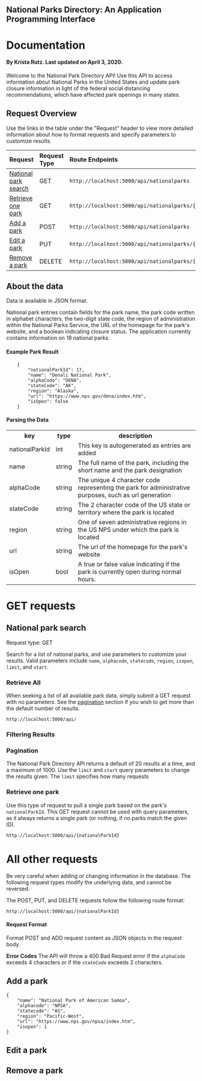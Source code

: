 ## National Parks Directory: An Application Programming Interface

# Documentation

#### By Krista Rutz. Last updated on April 3, 2020.

Welcome to the National Park Directory API! Use this API to access information about National Parks in the United States and update park closure information in light of the federal social distancing recommendations, which have affected park openings in many states.

## Request Overview

Use the links in the table under the "Request" header to view more detailed information about how to format requests and specify parameters to customize results.

| Request                                       | Request Type | Route Endpoints                                            |
| :-------------------------------------------- | :----------- | :--------------------------------------------------------- |
| [National park search](#national-park-search) | GET          | `http://localhost:5000/api/nationalparks`                  |
| [Retrieve one park](#Retrieve-one-park)       | GET          | `http://localhost:5000/api/nationalparks/{NationalParkId}` |
| [Add a park](#add-a-park)                     | POST         | `http://localhost:5000/api/nationalparks`                  |
| [Edit a park](#edit-a-park)                   | PUT          | `http://localhost:5000/api/nationalparks/{NationalParkId}` |
| [Remove a park](#remove-a-park)               | DELETE       | `http://localhost:5000/api/nationalparks/{NationalParkId}` |

## About the data

Data is available in JSON format.

National park entries contain fields for the park name, the park code written in alphabet characters, the two-digit state code, the region of administration within the National Parks Service, the URL of the homepage for the park's website, and a boolean indicating closure status. The application currently contains information on 18 national parks.

#### Example Park Result

```
    {
        "nationalParkId": 17,
        "name": "Denali National Park",
        "alphaCode": "DENA",
        "stateCode": "AK",
        "region": "Alaska",
        "url": "https://www.nps.gov/dena/index.htm",
        "isOpen": false
    }
```

#### Parsing the Data

<table>
  <th>key</th>
  <th>type</th>
  <th>description</th>
  <tr>
    <td>nationalParkId</td>
    <td>int</td>
    <td>This key is autogenerated as entries are added</td>
  </tr>
  <tr>
    <td>name</td>
    <td>string</td>
    <td>The full name of the park, including the short name and the park designation</td>
  </tr>
  <tr>
    <td>alphaCode</td>
    <td>string</td>
    <td>The unique 4 character code representing the park for administrative purposes, such as url generation</td>
  </tr>
  <tr>
    <td>stateCode</td>
    <td>string</td>
    <td>The 2 character code of the US state or territory where the park is located</td>
  </tr>
  <tr>
    <td>region</td>
    <td>string</td>
    <td>One of seven administrative regions in the US NPS under which the park is located</td>
  </tr>
  <tr>
    <td>url</td>
    <td>string</td>
    <td>The url of the homepage for the park's website</td>
  </tr>
  <tr>
    <td>isOpen</td>
    <td>bool</td>
    <td>A true or false value indicating if the park is currently open during normal hours.</td>
  </tr>
</table>

# GET requests

## National park search

Request type: GET

Search for a list of national parks, and use parameters to customize your results. Valid parameters include `name`, `alphacode`, `statecode`, `region`, `isopen`, `limit`, and `start`.

### Retrieve All

When seeking a list of all available park data, simply submit a GET request with no parameters. See the [pagination](#pagination) section if you wish to get more than the default number of results.

```
http://localhost:5000/api/
```

### Filtering Results

### Pagination

The National Park Directory API returns a default of 20 results at a time, and a maximum of 1000. Use the `limit` and `start` query parameters to change the results given. The `limit` specifies how many requests

### Retrieve one park

Use this type of request to pull a single park based on the park's `nationalParkId`. This GET request cannot be used with query parameters, as it always returns a single park (or nothing, if no parks match the given ID).

```
http://localhost:5000/api/{nationalParkId}
```

# All other requests

Be very careful when adding or changing information in the database. The following request types modify the underlying data, and cannot be reversed.

The POST, PUT, and DELETE requests follow the following route format:

```
http://localhost:5000/api/{nationalParkId}
```

#### Request Format

Format POST and ADD request content as JSON objects in the request body.

**Error Codes** The API will throw a 400 Bad Request error if the `alphaCode` exceeds 4 characters or if the `stateCode` exceeds 2 characters.

## Add a park

```
{
    "name": "National Park of American Samoa",
    "alphacode": "NPSA",
    "statecode": "AS",
    "region": "Pacific-West",
    "url": "https://www.nps.gov/npsa/index.htm",
    "isopen": 1
}
```

## Edit a park

## Remove a park
